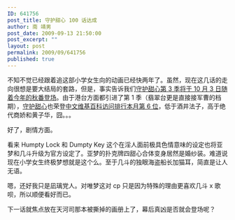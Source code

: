 ```yaml
---
ID: 641756
post_title: 守护甜心 100 话达成
author: 南 靖男
post_date: 2009-09-13 21:50:00
post_excerpt: ""
layout: post
permalink: 2009/09/641756
published: true
---
```

<p>不知不觉已经跟着追这部小学女生向的动画已经快两年了。虽然，现在这几话的走向很想是要大结局的套路，但是，事实告诉我们<a href="http://gnn.gamer.com.tw/1/39171.html">守护甜心第 3 季将于 10 月 3 日随着今年的秋番登场</a>。由于港台方面都引进了第 1 季（翡翠台更是直接接军曹的档期），<a href="http://zh.wikipedia.org/zh-hk/%E5%AE%88%E8%AD%B7%E7%94%9C%E5%BF%83">守护甜心</a>也荣登<a href="http://internet.solidot.org/article.pl?sid=09/09/01/0436258">中文维基百科访问排行本月第 6 位</a>，低于酒井法子，高于绝代商娇和黄子华，囧。。。</p>  <p>好了，剧情方面。</p>  <p>看来 Humpty Lock 和 Dumpty Key 这个在淫人面前极具色情意味的设定也将亚梦和几斗升级为官方设定了。亚梦的扑克牌四甜心合体变身居然是婚纱装。难道说现在小学女生终极梦想就是这个么。至于几斗的独眼海盗船长加猫耳，简直是让人无语。</p>  <p>嗯，还好我只是凪璃党人。对唯梦这对 cp 只是因为特殊的理由更喜欢几斗 x 歌呗，所以顺便看好而已。</p>  <p>下一话就焦点放在天河司那本被撕掉的画册上了，幕后真凶是否就会登场呢？</p>
